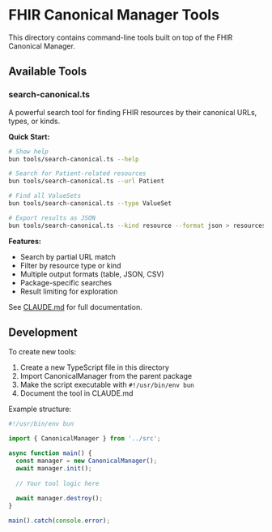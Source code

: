 # FHIR Canonical Manager Tools

This directory contains command-line tools built on top of the FHIR Canonical Manager.

## Available Tools

### search-canonical.ts

A powerful search tool for finding FHIR resources by their canonical URLs, types, or kinds.

**Quick Start:**
```bash
# Show help
bun tools/search-canonical.ts --help

# Search for Patient-related resources
bun tools/search-canonical.ts --url Patient

# Find all ValueSets
bun tools/search-canonical.ts --type ValueSet

# Export results as JSON
bun tools/search-canonical.ts --kind resource --format json > resources.json
```

**Features:**
- Search by partial URL match
- Filter by resource type or kind
- Multiple output formats (table, JSON, CSV)
- Package-specific searches
- Result limiting for exploration

See [CLAUDE.md](../CLAUDE.md#fhir-canonical-search-tool) for full documentation.

## Development

To create new tools:

1. Create a new TypeScript file in this directory
2. Import CanonicalManager from the parent package
3. Make the script executable with `#!/usr/bin/env bun`
4. Document the tool in CLAUDE.md

Example structure:
```typescript
#!/usr/bin/env bun

import { CanonicalManager } from '../src';

async function main() {
  const manager = new CanonicalManager();
  await manager.init();
  
  // Your tool logic here
  
  await manager.destroy();
}

main().catch(console.error);
```
